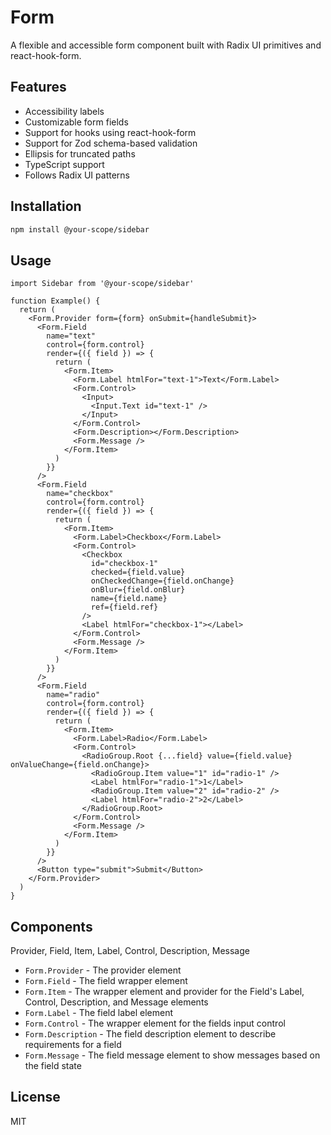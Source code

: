 # Form

A flexible and accessible form component built with Radix UI primitives and react-hook-form.

## Features

- Accessibility labels
- Customizable form fields
- Support for hooks using react-hook-form
- Support for Zod schema-based validation
- Ellipsis for truncated paths
- TypeScript support
- Follows Radix UI patterns

## Installation

```bash
npm install @your-scope/sidebar
```

## Usage

```tsx
import Sidebar from '@your-scope/sidebar'

function Example() {
  return (
    <Form.Provider form={form} onSubmit={handleSubmit}>
      <Form.Field
        name="text"
        control={form.control}
        render={({ field }) => {
          return (
            <Form.Item>
              <Form.Label htmlFor="text-1">Text</Form.Label>
              <Form.Control>
                <Input>
                  <Input.Text id="text-1" />
                </Input>
              </Form.Control>
              <Form.Description></Form.Description>
              <Form.Message />
            </Form.Item>
          )
        }}
      />
      <Form.Field
        name="checkbox"
        control={form.control}
        render={({ field }) => {
          return (
            <Form.Item>
              <Form.Label>Checkbox</Form.Label>
              <Form.Control>
                <Checkbox
                  id="checkbox-1"
                  checked={field.value}
                  onCheckedChange={field.onChange}
                  onBlur={field.onBlur}
                  name={field.name}
                  ref={field.ref}
                />
                <Label htmlFor="checkbox-1"></Label>
              </Form.Control>
              <Form.Message />
            </Form.Item>
          )
        }}
      />
      <Form.Field
        name="radio"
        control={form.control}
        render={({ field }) => {
          return (
            <Form.Item>
              <Form.Label>Radio</Form.Label>
              <Form.Control>
                <RadioGroup.Root {...field} value={field.value} onValueChange={field.onChange}>
                  <RadioGroup.Item value="1" id="radio-1" />
                  <Label htmlFor="radio-1">1</Label>
                  <RadioGroup.Item value="2" id="radio-2" />
                  <Label htmlFor="radio-2">2</Label>
                </RadioGroup.Root>
              </Form.Control>
              <Form.Message />
            </Form.Item>
          )
        }}
      />
      <Button type="submit">Submit</Button>
    </Form.Provider>
  )
}
```

## Components

Provider,
Field,
Item,
Label,
Control,
Description,
Message

- `Form.Provider` - The provider element
- `Form.Field` - The field wrapper element
- `Form.Item` - The wrapper element and provider for the Field's Label, Control, Description, and Message elements
- `Form.Label` - The field label element
- `Form.Control` - The wrapper element for the fields input control
- `Form.Description` - The field description element to describe requirements for a field
- `Form.Message` - The field message element to show messages based on the field state

## License

MIT
